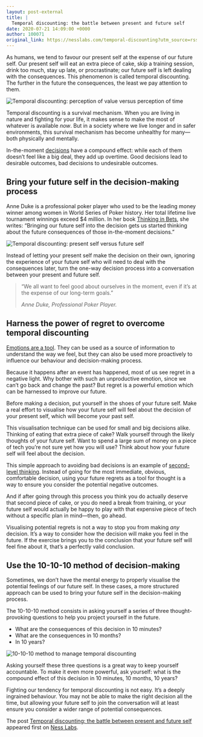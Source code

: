 ```yaml
---
layout: post-external
title: |
  Temporal discounting: the battle between present and future self
date: 2020-07-21 14:09:00 +0000
author: 100071
original_link: https://nesslabs.com/temporal-discounting?utm_source=rss&utm_medium=rss&utm_campaign=temporal-discounting
---
```


As humans, we tend to favour our present self at the expense of our future self. Our present self will eat an extra piece of cake, skip a training session, drink too much, stay up late, or procrastinate; our future self is left dealing with the consequences. This phenomenon is called temporal discounting. The further in the future the consequences, the least we pay attention to them.

![Temporal discounting: perception of value versus perception of time](https://nesslabs.com/wp-content/uploads/2020/07/temporal-discounting-banner.png)

Temporal discounting is a survival mechanism. When you are living in nature and fighting for your life, it makes sense to make the most of whatever is available _now_. But in a society where we live longer and in safer environments, this survival mechanism has become unhealthy for many—both physically and mentally.

In-the-moment [decisions](https://nesslabs.com/decision-making) have a compound effect: while each of them doesn’t feel like a big deal, they add up overtime. Good decisions lead to desirable outcomes, bad decisions to undesirable outcomes.

## Bring your future self in the decision-making process

Anne Duke is a professional poker player who used to be the leading money winner among women in World Series of Poker history. Her total lifetime live tournament winnings exceed $4 million. In her book [Thinking in Bets](https://amzn.to/39j8XOg), she writes: “Bringing our future self into the decision gets us started thinking about the future consequences of those in-the-moment decisions.”

![Temporal discounting: present self versus future self](https://nesslabs.com/wp-content/uploads/2020/07/present-future-self-conversation.png)

Instead of letting your present self make the decision on their own, ignoring the experience of your future self who will need to deal with the consequences later, turn the one-way decision process into a conversation between your present and future self.

> “We all want to feel good about ourselves in the moment, even if it’s at the expense of our long-term goals.”
> 
> _Anne Duke, Professional Poker Player._

## Harness the power of regret to overcome temporal discounting

[Emotions are a tool](https://nesslabs.com/emotional-agility). They can be used as a source of information to understand the way we feel, but they can also be used more proactively to influence our behaviour and decision-making process.

Because it happens after an event has happened, most of us see regret in a negative light. Why bother with such an unproductive emotion, since we can’t go back and change the past? But regret is a powerful emotion which can be harnessed to improve our future.

Before making a decision, put yourself in the shoes of your future self. Make a real effort to visualise how your future self will feel about the decision of your present self, which will become your past self.

This visualisation technique can be used for small and big decisions alike. Thinking of eating that extra piece of cake? Walk yourself through the likely thoughts of your future self. Want to spend a large sum of money on a piece of tech you’re not sure yet how you will use? Think about how your future self will feel about the decision.

This simple approach to avoiding bad decisions is an example of [second-level thinking](https://nesslabs.com/second-level-thinking). Instead of going for the most immediate, obvious, comfortable decision, using your future regrets as a tool for thought is a way to ensure you consider the potential negative outcomes.

And if after going through this process you think you do actually deserve that second piece of cake, or you do need a break from training, or your future self would actually be happy to play with that expensive piece of tech without a specific plan in mind—then, go ahead.

Visualising potential regrets is not a way to stop you from making _any_ decision. It’s a way to consider how the decision will make you feel in the future. If the exercise brings you to the conclusion that your future self will feel fine about it, that’s a perfectly valid conclusion.

## Use the 10-10-10 method of decision-making

Sometimes, we don’t have the mental energy to properly visualise the potential feelings of our future self. In these cases, a more structured approach can be used to bring your future self in the decision-making process.

The 10-10-10 method consists in asking yourself a series of three thought-provoking questions to help you project yourself in the future.

- What are the consequences of this decision in 10 minutes?
- What are the consequences in 10 months?
- In 10 years?

![10-10-10 method to manage temporal discounting](https://nesslabs.com/wp-content/uploads/2020/07/temporal-discounting-10-10-10-1024x358.png)

Asking yourself these three questions is a great way to keep yourself accountable. To make it even more powerful, ask yourself: what is the compound effect of this decision in 10 minutes, 10 months, 10 years? 

Fighting our tendency for temporal discounting is not easy. It’s a deeply ingrained behaviour. You may not be able to make the right decision all the time, but allowing your future self to join the conversation will at least ensure you consider a wider range of potential consequences.

The post [Temporal discounting: the battle between present and future self](https://nesslabs.com/temporal-discounting) appeared first on [Ness Labs](https://nesslabs.com).
